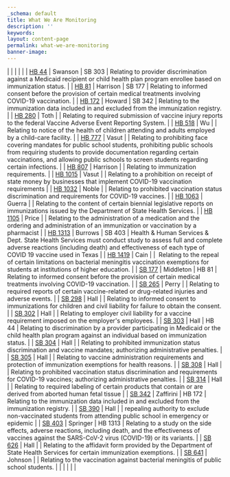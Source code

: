 ```yaml
---
_schema: default
title: What We Are Monitoring
description: ''
keywords:
layout: content-page
permalink: what-we-are-monitoring
banner-image:
---
```

|  |  |  | |
| [HB 44](https://capitol.texas.gov/BillLookup/Text.aspx?LegSess=88R&amp;Bill=HB44) | Swanson | SB 303 | Relating to provider discrimination against a Medicaid recipient or child health plan program enrollee based on immunization status. |
| [HB 81](https://capitol.texas.gov/BillLookup/Text.aspx?LegSess=88R&amp;Bill=HB81) | Harrison | SB 177 | Relating to informed consent before the provision of certain medical treatments involving COVID-19 vaccination. |
| [HB 172](https://capitol.texas.gov/BillLookup/Text.aspx?LegSess=88R&amp;Bill=HB172) | Howard | SB 342 | Relating to the immunization data included in and excluded from the immunization registry. |
| [HB 280](https://capitol.texas.gov/BillLookup/Text.aspx?LegSess=88R&amp;Bill=HB280) | Toth |  | Relating to required submission of vaccine injury reports to the federal Vaccine Adverse Event Reporting System. |
| [HB 518](https://capitol.texas.gov/BillLookup/Text.aspx?LegSess=88R&amp;Bill=HB518) | Wu |  | Relating to notice of the health of children attending and adults employed by a child-care facility. |
| [HB 777](https://capitol.texas.gov/BillLookup/Text.aspx?LegSess=88R&amp;Bill=HB777) | Vasut |  | Relating to prohibiting face covering mandates for public school students, prohibiting public schools from requiring students to provide documentation regarding certain vaccinations, and allowing public schools to screen students regarding certain infections. |
| [HB 807](https://capitol.texas.gov/BillLookup/Text.aspx?LegSess=88R&amp;Bill=HB807) | Harrison |  | Relating to immunization requirements. |
| [HB 1015](https://capitol.texas.gov/Search/DocViewer.aspx?ID=88RHB010151B&amp;QueryText=%22hb+1015%22&amp;DocType=B) | Vasut |  | Relating to a prohibition on receipt of state money by businesses that implement COVID-19 vaccination requirements |
| [HB 1032](https://capitol.texas.gov/Search/DocViewer.aspx?ID=88RHB010321B&amp;QueryText=%22hb+1032%22&amp;DocType=B) | Noble |  | Relating to prohibited vaccination status discrimination and requirements for COVID-19 vaccines. |
| [HB 1063](https://capitol.texas.gov/BillLookup/Text.aspx?LegSess=88R&amp;Bill=HB1063) | Guerra |  | Relating to the content of certain biennial legislative reports on immunizations issued by the Department of State Health Services. |
| [HB 1105](https://capitol.texas.gov/Search/DocViewer.aspx?ID=88RHB011051B&amp;QueryText=%22hb+1105%22&amp;DocType=B) | Price |  | Relating to the administration of a medication and the ordering and administration of an immunization or vaccination by a pharmacist |
| [HB 1313](https://capitol.texas.gov/tlodocs/88R/billtext/html/HB01313I.htm) | Burrows | SB 403 | Health & Human Services & Dept. State Health Services must conduct study to assess full and complete adverse reactions (including death) and effectiveness of each type of COVID 19 vaccine used in Texas |
| [HB 1419](https://capitol.texas.gov/Search/DocViewer.aspx?ID=88RHB014191B&amp;QueryText=%22vaccination%22&amp;DocType=B) | Cain |  | &nbsp;Relating to the repeal of certain limitations on bacterial meningitis vaccination exemptions for students at institutions of higher education. |
| [SB 177](https://capitol.texas.gov/BillLookup/Text.aspx?LegSess=88R&amp;Bill=SB177) | Middleton | HB 81 | Relating to informed consent before the provision of certain medical treatments involving COVID-19 vaccination. |
| [SB 265](https://capitol.texas.gov/BillLookup/Text.aspx?LegSess=88R&amp;Bill=SB265) | Perry |  | Relating to required reports of certain vaccine-related or drug-related injuries and adverse events. |
| [SB 298](https://capitol.texas.gov/BillLookup/Text.aspx?LegSess=88R&amp;Bill=SB298) | Hall |  | Relating to informed consent to immunizations for children and civil liability for failure to obtain the consent. |
| [SB 302](https://capitol.texas.gov/BillLookup/Text.aspx?LegSess=88R&amp;Bill=SB298) | Hall |  | Relating to employer civil liability for a vaccine requirement imposed on the employer's employees. |
| [SB 303](https://capitol.texas.gov/BillLookup/Text.aspx?LegSess=88R&amp;Bill=SB303) | Hall | HB 44 | Relating to discrimination by a provider participating in Medicaid or the child health plan program against an individual based on immunization status. |
| [SB 304](https://capitol.texas.gov/BillLookup/Text.aspx?LegSess=88R&amp;Bill=SB304) | Hall |  | Relating to prohibited immunization status discrimination and vaccine mandates; authorizing administrative penalties. |
| [SB 305](https://capitol.texas.gov/Search/DocViewer.aspx?ID=88RSB003051B&amp;QueryText=%22sb+305%22&amp;DocType=B) | Hall |  | Relating to vaccine administration requirements and protection of immunization exemptions for health reasons. |
| [SB 308](https://capitol.texas.gov/BillLookup/Text.aspx?LegSess=88R&amp;Bill=SB308) | Hall |  | Relating to prohibited vaccination status discrimination and requirements for COVID-19 vaccines; authorizing administrative penalties. |
| [SB 314](https://capitol.texas.gov/Search/DocViewer.aspx?ID=88RSB003141B&amp;QueryText=%22vaccine%22&amp;DocType=B) | Hall |  | Relating to required labeling of certain products that contain or are derived from aborted human fetal tissue |
| [SB 342](https://capitol.texas.gov/BillLookup/Text.aspx?LegSess=88R&amp;Bill=SB342) | Zaffirini | HB 172 | Relating to the immunization data included in and excluded from the immunization registry. |
| [SB 390](https://capitol.texas.gov/Search/DocViewer.aspx?ID=88RSB003901B&amp;QueryText=%22sb+390%22&amp;DocType=B) | Hall |  | repealing authority to exclude non-vaccinated students from attending public school in emergency or epidemic |
| [SB 403](https://capitol.texas.gov/Search/DocViewer.aspx?ID=88RSB004031B&amp;QueryText=%22sb+403%22&amp;DocType=B) | Springer | HB 1313 | Relating to a study on the side effects, adverse reactions, including death, and the effectiveness of vaccines against the SARS-CoV-2 virus (COVID-19) or its variants. |
| [SB 626](https://capitol.texas.gov/tlodocs/88R/billtext/html/SB00626I.htm) | Hall |  | Relating to the affidavit form provided by the Department of State Health Services for certain immunization exemptions. |
| [SB 641](https://capitol.texas.gov/Search/DocViewer.aspx?ID=88RSB006411B&amp;QueryText=%22vaccine%22&amp;DocType=B) | Johnson |  | Relating to the vaccination against bacterial meningitis of public school students. |
|  |  |  | |